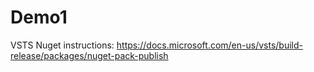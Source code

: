 # Demo1

VSTS Nuget instructions: https://docs.microsoft.com/en-us/vsts/build-release/packages/nuget-pack-publish
